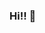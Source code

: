 <!--![cloud banner](https://images-wixmp-ed30a86b8c4ca887773594c2.wixmp.com/f/4a6e898e-a317-400c-b369-6e0c12c2d5f6/ddqjgjc-cfa2b11d-0f7f-4678-af44-2602965b6f39.gif?token=eyJ0eXAiOiJKV1QiLCJhbGciOiJIUzI1NiJ9.eyJzdWIiOiJ1cm -->



### Hi!! 👋

<!--
**CharleneTran0718/CharleneTran0718** is a ✨ _special_ ✨ repository because its `README.md` (this file) appears on your GitHub profile.

Here are some ideas to get you started:

- 🔭 I’m currently working on ...
- 🌱 I’m currently learning ...
- 👯 I’m looking to collaborate on ...
- 🤔 I’m looking for help with ...
- 💬 Ask me about ...
- 📫 How to reach me: ...
- 😄 Pronouns: ...
- ⚡ Fun fact: ...
-->
